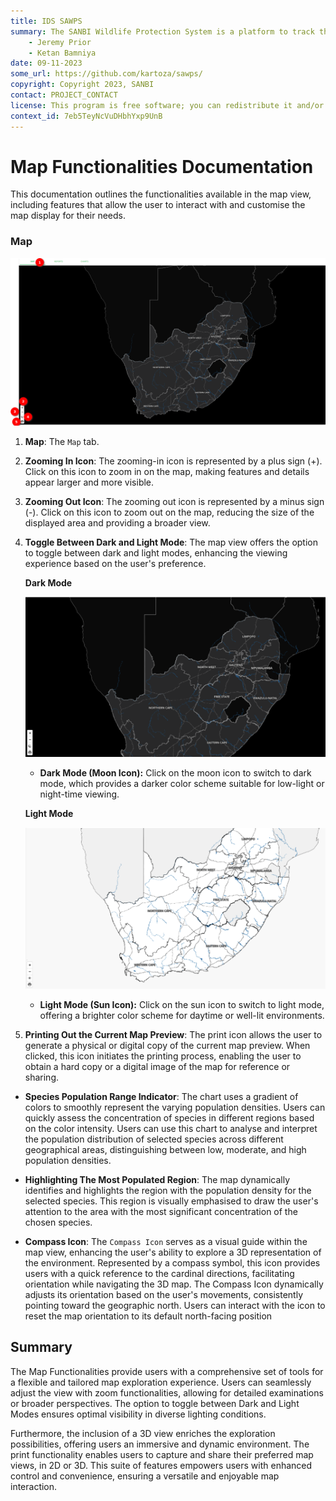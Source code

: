```yaml
---
title: IDS SAWPS
summary: The SANBI Wildlife Protection System is a platform to track the population levels of endangered wildlife.
    - Jeremy Prior
    - Ketan Bamniya
date: 09-11-2023
some_url: https://github.com/kartoza/sawps/
copyright: Copyright 2023, SANBI
contact: PROJECT_CONTACT
license: This program is free software; you can redistribute it and/or modify it under the terms of the GNU Affero General Public License as published by the Free Software Foundation; either version 3 of the License, or (at your option) any later version.
context_id: 7eb5TeyNcVuDHbhYxp9UnB
---
```


# Map Functionalities Documentation

This documentation outlines the functionalities available in the map view, including features that allow the user to interact with and customise the map display for their needs.

### Map

![Map](./img/map-1.png)

1. **Map**: The `Map` tab.

2. **Zooming In Icon**: The zooming-in icon is represented by a plus sign (+). Click on this icon to zoom in on the map, making features and details appear larger and more visible.

3. **Zooming Out Icon**: The zooming out icon is represented by a minus sign (-). Click on this icon to zoom out on the map, reducing the size of the displayed area and providing a broader view.

4. **Toggle Between Dark and Light Mode**: The map view offers the option to toggle between dark and light modes, enhancing the viewing experience based on the user's preference.

    **Dark Mode**

    ![Dark Mode](./img/map-2.png)

    * **Dark Mode (Moon Icon):** Click on the moon icon to switch to dark mode, which provides a darker color scheme suitable for low-light or night-time viewing.

    **Light Mode**

    ![Light Mode](./img/map-3.png)

    * **Light Mode (Sun Icon):** Click on the sun icon to switch to light mode, offering a brighter color scheme for daytime or well-lit environments.

5. **Printing Out the Current Map Preview**: The print icon allows the user to generate a physical or digital copy of the current map preview. When clicked, this icon initiates the printing process, enabling the user to obtain a hard copy or a digital image of the map for reference or sharing.

- **Species Population Range Indicator**: The chart uses a gradient of colors to smoothly represent the varying population densities. Users can quickly assess the concentration of species in different regions based on the color intensity. Users can use this chart to analyse and interpret the population distribution of selected species across different geographical areas, distinguishing between low, moderate, and high population densities.

- **Highlighting The Most Populated Region**: The map dynamically identifies and highlights the region with the population density for the selected species. This region is visually emphasised to draw the user's attention to the area with the most significant concentration of the chosen species.

- **Compass Icon**: The `Compass Icon` serves as a visual guide within the map view, enhancing the user's ability to explore a 3D representation of the environment. Represented by a compass symbol, this icon provides users with a quick reference to the cardinal directions, facilitating orientation while navigating the 3D map. The Compass Icon dynamically adjusts its orientation based on the user's movements, consistently pointing toward the geographic north. Users can interact with the icon to reset the map orientation to its default north-facing position

## Summary

The Map Functionalities provide users with a comprehensive set of tools for a flexible and tailored map exploration experience. Users can seamlessly adjust the view with zoom functionalities, allowing for detailed examinations or broader perspectives. The option to toggle between Dark and Light Modes ensures optimal visibility in diverse lighting conditions.

Furthermore, the inclusion of a 3D view enriches the exploration possibilities, offering users an immersive and dynamic environment. The print functionality enables users to capture and share their preferred map views, in 2D or 3D. This suite of features empowers users with enhanced control and convenience, ensuring a versatile and enjoyable map interaction.
